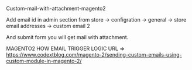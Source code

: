 Custom-mail-with-attachment-magento2

Add email id in admin section from store -> configration -> general -> store email addresses -> custom email 2

And submit form you will get mail with attachment.

MAGENTO2 HOW EMAIL TRIGGER LOGIC URL => https://www.codextblog.com/magento-2/sending-custom-emails-using-custom-module-in-magento-2/

